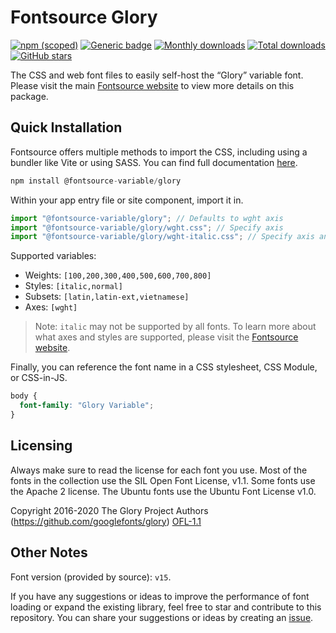# Fontsource Glory

[![npm (scoped)](https://img.shields.io/npm/v/@fontsource-variable/glory?color=brightgreen)](https://www.npmjs.com/package/@fontsource-variable/glory) [![Generic badge](https://img.shields.io/badge/fontsource-passing-brightgreen)](https://github.com/fontsource/fontsource) [![Monthly downloads](https://badgen.net/npm/dm/@fontsource-variable/glory)](https://github.com/fontsource/fontsource) [![Total downloads](https://badgen.net/npm/dt/@fontsource-variable/glory)](https://github.com/fontsource/fontsource) [![GitHub stars](https://img.shields.io/github/stars/fontsource/fontsource.svg?style=social&label=Star)](https://github.com/fontsource/fontsource/stargazers)

The CSS and web font files to easily self-host the “Glory” variable font. Please visit the main [Fontsource website](https://fontsource.org/fonts/glory) to view more details on this package.

## Quick Installation

Fontsource offers multiple methods to import the CSS, including using a bundler like Vite or using SASS. You can find full documentation [here](https://fontsource.org/docs/getting-started/introduction).

```javascript
npm install @fontsource-variable/glory
```

Within your app entry file or site component, import it in.

```javascript
import "@fontsource-variable/glory"; // Defaults to wght axis
import "@fontsource-variable/glory/wght.css"; // Specify axis
import "@fontsource-variable/glory/wght-italic.css"; // Specify axis and style
```

Supported variables:
- Weights: `[100,200,300,400,500,600,700,800]`
- Styles: `[italic,normal]`
- Subsets: `[latin,latin-ext,vietnamese]`
- Axes: `[wght]`

> Note: `italic` may not be supported by all fonts. To learn more about what axes and styles are supported, please visit the [Fontsource website](https://fontsource.org/fonts/glory).

Finally, you can reference the font name in a CSS stylesheet, CSS Module, or CSS-in-JS.

```css
body {
  font-family: "Glory Variable";
}
```

## Licensing
Always make sure to read the license for each font you use. Most of the fonts in the collection use the SIL Open Font License, v1.1. Some fonts use the Apache 2 license. The Ubuntu fonts use the Ubuntu Font License v1.0.

Copyright 2016-2020 The Glory Project Authors (https://github.com/googlefonts/glory)
[OFL-1.1](https://openfontlicense.org)

## Other Notes
Font version (provided by source): `v15`.

If you have any suggestions or ideas to improve the performance of font loading or expand the existing library, feel free to star and contribute to this repository. You can share your suggestions or ideas by creating an [issue](https://github.com/fontsource/fontsource/issues).